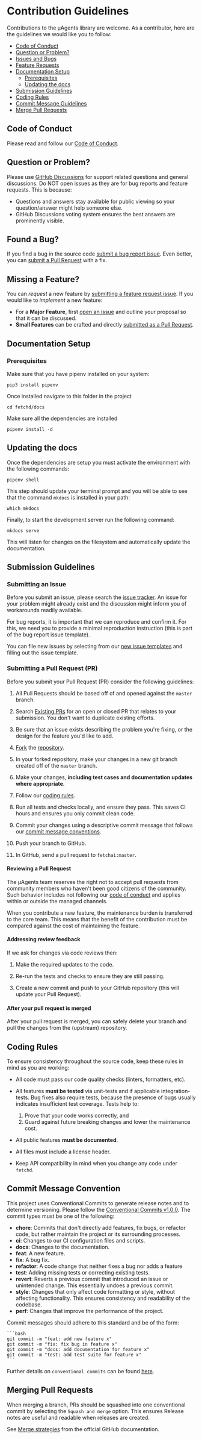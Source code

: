 # Contribution Guidelines

Contributions to the μAgents library are welcome. As a contributor, here are the guidelines we would like you to follow:

- [Code of Conduct](#coc)
- [Question or Problem?](#question)
- [Issues and Bugs](#issue)
- [Feature Requests](#feature)
- [Documentation Setup](#documentation)
  - [Prerequisites](#prerequisites)
  - [Updating the docs](#updatedocs)
- [Submission Guidelines](#submit)
- [Coding Rules](#rules)
- [Commit Message Guidelines](#commit)
- [Merge Pull Requests](#merge)

## <a name="coc"></a> Code of Conduct

<!-- markdown-link-check-disable -->
Please read and follow our [Code of Conduct](/CODE_OF_CONDUCT.md).
<!-- markdown-link-check-enable -->

## <a name="question"></a> Question or Problem?

<!-- markdown-link-check-disable -->
Please use [GitHub Discussions](https://github.com/fetchai/fetchd/discussions) for support related questions and general discussions. Do NOT open issues as they are for bug reports and feature requests. This is because:
<!-- markdown-link-check-enable -->

- Questions and answers stay available for public viewing so your question/answer might help someone else.
- GitHub Discussions voting system ensures the best answers are prominently visible.

## <a name="issue"></a> Found a Bug?

If you find a bug in the source code [submit a bug report issue](#submit-issue).
Even better, you can [submit a Pull Request](#submit-pr) with a fix.

## <a name="feature"></a> Missing a Feature?

You can *request* a new feature by [submitting a feature request issue](#submit-issue).
If you would like to *implement* a new feature:

- For a **Major Feature**, first [open an issue](#submit-issue) and outline your proposal so that it can be discussed.
- **Small Features** can be crafted and directly [submitted as a Pull Request](#submit-pr).

## <a name="documentation"></a> Documentation Setup

### <a name="prerequisites"></a> Prerequisites

Make sure that you have pipenv installed on your system:

    pip3 install pipenv

Once installed navigate to this folder in the project

    cd fetchd/docs

Make sure all the dependencies are installed

    pipenv install -d

## <a name="updatedocs"></a> Updating the docs

Once the dependencies are setup you must activate the environment with the following commands:

    pipenv shell

This step should update your terminal prompt and you will be able to see that the command `mkdocs` is installed in your path:

    which mkdocs

Finally, to start the development server run the following command:

    mkdocs serve

This will listen for changes on the filesystem and automatically update the documentation.

## <a name="submit"></a> Submission Guidelines

### <a name="submit-issue"></a> Submitting an Issue

<!-- markdown-link-check-disable -->
Before you submit an issue, please search the [issue tracker](https://github.com/fetchai/fetchd/issues). An issue for your problem might already exist and the discussion might inform you of workarounds readily available.

For bug reports, it is important that we can reproduce and confirm it. For this, we need you to provide a minimal reproduction instruction (this is part of the bug report issue template).

You can file new issues by selecting from our [new issue templates](https://github.com/fetchai/fetchd/issues/new/choose) and filling out the issue template.
<!-- markdown-link-check-enable -->

### <a name="submit-pr"></a> Submitting a Pull Request (PR)

Before you submit your Pull Request (PR) consider the following guidelines:

1. All Pull Requests should be based off of and opened against the `master` branch.

    <!-- markdown-link-check-disable -->
2. Search [Existing PRs](https://github.com/fetchai/fetchd/pulls) for an open or closed PR that relates to your submission.
   You don't want to duplicate existing efforts.
    <!-- markdown-link-check-enable -->

3. Be sure that an issue exists describing the problem you're fixing, or the design for the feature you'd like to add.

    <!-- markdown-link-check-disable -->
4. [Fork](https://docs.github.com/en/github/getting-started-with-github/fork-a-repo) the [repository](https://github.com/fetchai/fetchd).
    <!-- markdown-link-check-enable -->

5. In your forked repository, make your changes in a new git branch created off of the `master` branch.

6. Make your changes, **including test cases and documentation updates where appropriate**.

7. Follow our [coding rules](#rules).

    <!-- markdown-link-check-disable -->
8. Run all tests and checks locally, and ensure they pass. This saves CI hours and ensures you only commit clean code.
    <!-- markdown-link-check-enable -->

9. Commit your changes using a descriptive commit message that follows our [commit message conventions](#commit).

10. Push your branch to GitHub.

11. In GitHub, send a pull request to `fetchai:master`.

#### Reviewing a Pull Request

<!-- markdown-link-check-disable -->
The μAgents team reserves the right not to accept pull requests from community members who haven't been good citizens of the community. Such behavior includes not following our [code of conduct](CODE_OF_CONDUCT.md) and applies within or outside the managed channels.
<!-- markdown-link-check-enable -->

When you contribute a new feature, the maintenance burden is transferred to the core team. This means that the benefit of the contribution must be compared against the cost of maintaining the feature.

#### Addressing review feedback

If we ask for changes via code reviews then:

1. Make the required updates to the code.

2. Re-run the tests and checks to ensure they are still passing.

3. Create a new commit and push to your GitHub repository (this will update your Pull Request).

#### After your pull request is merged

After your pull request is merged, you can safely delete your branch and pull the changes from the (upstream) repository.

## <a name="rules"></a> Coding Rules

To ensure consistency throughout the source code, keep these rules in mind as you are working:

<!-- markdown-link-check-disable -->
- All code must pass our code quality checks (linters, formatters, etc).
<!-- markdown-link-check-enable -->

- All features **must be tested** via unit-tests and if applicable integration-tests. Bug fixes also require tests, because the presence of bugs usually indicates insufficient test coverage. Tests help to: 

    1. Prove that your code works correctly, and
    2. Guard against future breaking changes and lower the maintenance cost. 

- All public features **must be documented**.
- All files must include a license header. 
- Keep API compatibility in mind when you change any code under `fetchd`.

## <a name="commit"></a> Commit Message Convention

This project uses Conventional Commits to generate release notes and to determine versioning. Please follow the [Conventional Commits v1.0.0](https://www.conventionalcommits.org/en/v1.0.0/). The commit types must be one of the following:

  - **chore**: Commits that don't directly add features, fix bugs, or refactor code, but rather maintain the project or its surrounding processes.
  - **ci**: Changes to our CI configuration files and scripts.
  - **docs**: Changes to the documentation.
  - **feat**: A new feature.
  - **fix**: A bug fix.
  - **refactor**: A code change that neither fixes a bug nor adds a feature
  - **test**: Adding missing tests or correcting existing tests.
  - **revert**: Reverts a previous commit that introduced an issue or unintended change. This essentially undoes a previous commit.
  - **style**: Changes that only affect code formatting or style, without affecting functionality. This ensures consistency and readability of the codebase.
  - **perf**: Changes that improve the performance of the project.

Commit messages should adhere to this standard and be of the form:

    ```bash
    git commit -m "feat: add new feature x"
    git commit -m "fix: fix bug in feature x"
    git commit -m "docs: add documentation for feature x"
    git commit -m "test: add test suite for feature x"
    ```

Further details on `conventional commits` can be found [here](https://www.conventionalcommits.org/en/v1.0.0/).

## <a name="merge"></a> Merging Pull Requests

When merging a branch, PRs should be squashed into one conventional commit by selecting the `Squash and merge` option. This ensures Release notes are useful and readable when releases are created.

See [Merge strategies](https://docs.github.com/en/pull-requests/collaborating-with-pull-requests/incorporating-changes-from-a-pull-request/about-pull-request-merges#squash-and-merge-your-commits) from the official GitHub documentation.
